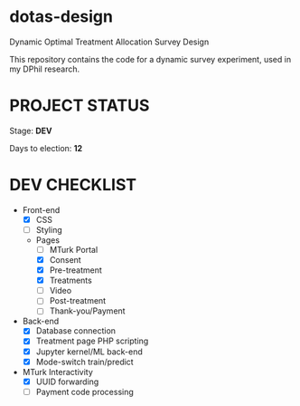 # dotas-design
Dynamic Optimal Treatment Allocation Survey Design

This repository contains the code for a dynamic survey experiment, used in my DPhil research.

# PROJECT STATUS

Stage: **DEV**

Days to election: **12**

# DEV CHECKLIST

- Front-end
    - [x] CSS
    - [ ] Styling
    - Pages
        - [ ] MTurk Portal
        - [x] Consent
        - [x] Pre-treatment
        - [x] Treatments
        - [ ] Video
        - [ ] Post-treatment
        - [ ] Thank-you/Payment
- Back-end
    - [x] Database connection
    - [x] Treatment page PHP scripting
    - [x] Jupyter kernel/ML back-end
    - [x] Mode-switch train/predict
- MTurk Interactivity
    - [x] UUID forwarding
    - [ ] Payment code processing
